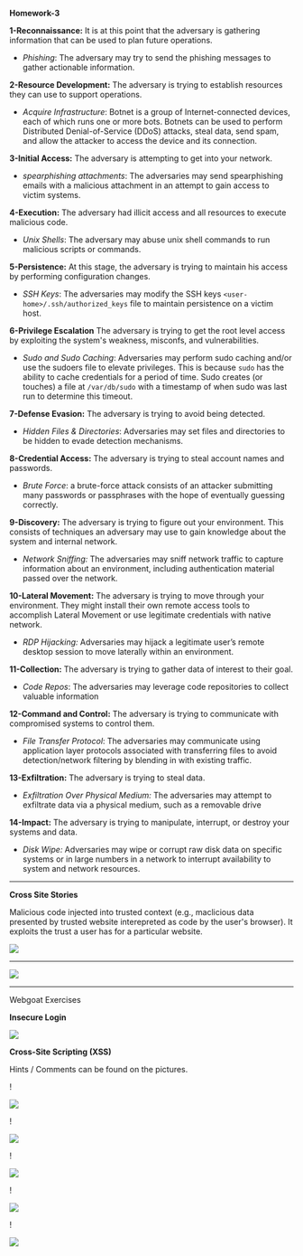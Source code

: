 **Homework-3**



**1-Reconnaissance:** It is at this point that the adversary is gathering information that can be used to plan future operations.

- _Phishing_: The adversary may try to send the phishing messages to gather actionable information.

**2-Resource Development:** The adversary is trying to establish resources they can use to support operations.

- _Acquire Infrastructure_: Botnet is a group of Internet-connected devices, each of which runs one or more bots. Botnets can be used to perform Distributed Denial-of-Service (DDoS) attacks, steal data, send spam, and allow the attacker to access the device and its connection.

**3-Initial Access:** The adversary is attempting to get into your network. 

- _spearphishing attachments_: The adversaries may send spearphishing emails with a malicious attachment in an attempt to gain access to victim systems.

**4-Execution:** The adversary had illicit access and all resources to execute malicious code.

- _Unix Shells_: The adversary may abuse unix shell commands to run malicious scripts or commands.

**5-Persistence:** At this stage, the adversary is trying to maintain his access by performing configuration changes.

- _SSH Keys_: The adversaries may modify the SSH keys `<user-home>/.ssh/authorized_keys` file to maintain persistence on a victim host.

**6-Privilege Escalation** The adversary is trying to get the root level access by exploiting the system's weakness, misconfs, and vulnerabilities.

- _Sudo and Sudo Caching_: Adversaries may perform sudo caching and/or use the sudoers file to elevate privileges. This is because `sudo` has the ability to cache credentials for a period of time. Sudo creates (or touches) a file at `/var/db/sudo` with a timestamp of when sudo was last run to determine this timeout. 

**7-Defense Evasion:** The adversary is trying to avoid being detected.

- _Hidden Files & Directories_: Adversaries may set files and directories to be hidden to evade detection mechanisms.

**8-Credential Access:** The adversary is trying to steal account names and passwords.

- _Brute Force_: a brute-force attack consists of an attacker submitting many passwords or passphrases with the hope of eventually guessing correctly.

**9-Discovery:** The adversary is trying to figure out your environment. This consists of techniques an adversary may use to gain knowledge about the system and internal network.

- _Network Sniffing:_ The adversaries may sniff network traffic to capture information about an environment, including authentication material passed over the network.

**10-Lateral Movement:** The adversary is trying to move through your environment. They might install their own remote access tools to accomplish Lateral Movement or use legitimate credentials with native network.

- _RDP Hijacking:_ Adversaries may hijack a legitimate user’s remote desktop session to move laterally within an environment.

**11-Collection:** The adversary is trying to gather data of interest to their goal.

- _Code Repos_: The adversaries may leverage code repositories to collect valuable information

**12-Command and Control:** The adversary is trying to communicate with compromised systems to control them.

- _File Transfer Protocol_: The adversaries may communicate using application layer protocols associated with transferring files to avoid detection/network filtering by blending in with existing traffic. 

**13-Exfiltration:** The adversary is trying to steal data.

- _Exfiltration Over Physical Medium:_ The adversaries may attempt to exfiltrate data via a physical medium, such as a removable drive

**14-Impact:** The adversary is trying to manipulate, interrupt, or destroy your systems and data.

- _Disk Wipe:_ Adversaries may wipe or corrupt raw disk data on specific systems or in large numbers in a network to interrupt availability to system and network resources.

---

**Cross Site Stories**

Malicious code injected into trusted context (e.g., maclicious data presented by trusted website interepreted as code by the user's browser). It exploits the trust a user has for a particular website. 


![](https://github.com/ahmad-zeeshan/DataSecurityHW/blob/main/screenshots/CrossSiteScripting.png)

---

![](https://github.com/ahmad-zeeshan/DataSecurityHW/blob/main/screenshots/Injection_meme.png)

---

Webgoat Exercises

**Insecure Login**

![](https://github.com/ahmad-zeeshan/DataSecurityHW/blob/main/screenshots/A3.png)

**Cross-Site Scripting (XSS)**

Hints / Comments can be found on the pictures.

!

![](https://github.com/ahmad-zeeshan/DataSecurityHW/blob/main/screenshots/A7_2.png)

!

![](https://github.com/ahmad-zeeshan/DataSecurityHW/blob/main/screenshots/A7_7.png)

!

![](https://github.com/ahmad-zeeshan/DataSecurityHW/blob/main/screenshots/A7_10.png)

!

![](https://github.com/ahmad-zeeshan/DataSecurityHW/blob/main/screenshots/A7_11.png)

!

![](https://github.com/ahmad-zeeshan/DataSecurityHW/blob/main/screenshots/A7_12.png)
